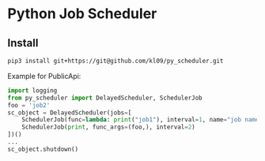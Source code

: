 Python Job Scheduler
=========================

## Install
```bash
pip3 install git+https://git@github.com/kl09/py_scheduler.git
```

>

Example for PublicApi:

```python
import logging
from py_scheduler import DelayedScheduler, SchedulerJob
foo = 'job2'
sc_object = DelayedScheduler(jobs=[
    SchedulerJob(func=lambda: print("job1"), interval=1, name="job name", logging_level=logging.INFO),
    SchedulerJob(print, func_args=(foo,), interval=2)
])()
...
sc_object.shutdown()
```
